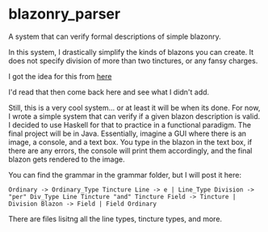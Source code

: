 # blazonry_parser
A system that can verify formal descriptions of simple blazonry.

In this system, I drastically simplify the kinds of blazons you
can create. It does not specify division of more than two tinctures,
or any fansy charges.

I got the idea for this from [here](http://heraldry.sca.org/armory/bruce.html)

I'd read that then come back here and see what I didn't add.

Still, this is a very cool system... or at least it will be when its done.
For now, I wrote a simple system that can verify if a given blazon description
is valid. I decided to use Haskell for that to practice in a functional paradigm.
The final project will be in Java. Essentially, imagine a GUI where there is
an image, a console, and a text box. You type in the blazon in the text box, if there
are any errors, the console will print them accordingly, and the final blazon gets
rendered to the image.

You can find the grammar in the grammar folder, but I will post it here:

`Ordinary -> Ordinary_Type Tincture
Line -> e | Line_Type
Division -> "per" Div_Type Line Tincture "and" Tincture
Field -> Tincture | Division
Blazon -> Field | Field Ordinary`

There are files lisitng all the line types, tincture types, and more.

